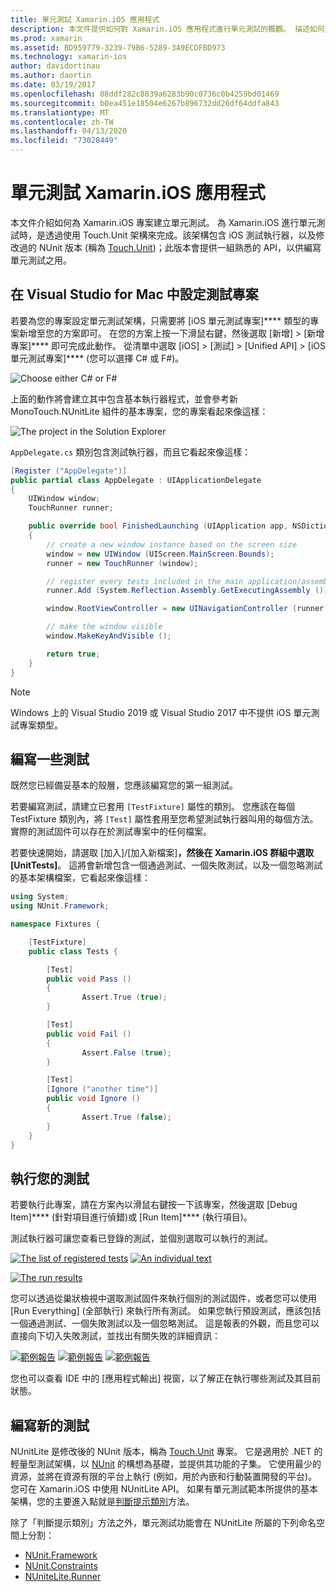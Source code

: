 ```yaml
---
title: 單元測試 Xamarin.iOS 應用程式
description: 本文件提供如何對 Xamarin.iOS 應用程式進行單元測試的概觀。 描述如何建立單元測試專案、撰寫測試和執行測試。
ms.prod: xamarin
ms.assetid: BD959779-3239-79B6-5289-3A9ECDFBD973
ms.technology: xamarin-ios
author: davidortinau
ms.author: daortin
ms.date: 03/19/2017
ms.openlocfilehash: 08ddf282c8839a6283b90c0736c0b4259bd01469
ms.sourcegitcommit: b0ea451e18504e6267b896732dd26df64ddfa843
ms.translationtype: MT
ms.contentlocale: zh-TW
ms.lasthandoff: 04/13/2020
ms.locfileid: "73028449"
---
```

# <a name="unit-testing-xamarinios-apps"></a>單元測試 Xamarin.iOS 應用程式

本文件介紹如何為 Xamarin.iOS 專案建立單元測試。
為 Xamarin.iOS 進行單元測試時，是透過使用 Touch.Unit 架構來完成。該架構包含 iOS 測試執行器，以及修改過的 NUnit 版本 (稱為 [Touch.Unit](https://github.com/xamarin/Touch.Unit))；此版本會提供一組熟悉的 API，以供編寫單元測試之用。

## <a name="setting-up-a-test-project-in-visual-studio-for-mac"></a>在 Visual Studio for Mac 中設定測試專案

若要為您的專案設定單元測試架構，只需要將 [iOS 單元測試專案]**** 類型的專案新增至您的方案即可。 在您的方案上按一下滑鼠右鍵，然後選取 [新增] > [新增專案]**** 即可完成此動作。 從清單中選取 [iOS] > [測試] > [Unified API] > [iOS 單元測試專案]**** (您可以選擇 C# 或 F#)。

![](touch.unit-images/00.png "Choose either C# or F#")

上面的動作將會建立其中包含基本執行器程式，並會參考新 MonoTouch.NUnitLite 組件的基本專案，您的專案看起來像這樣：

![](touch.unit-images/01.png "The project in the Solution Explorer")

`AppDelegate.cs` 類別包含測試執行器，而且它看起來像這樣：

```csharp
[Register ("AppDelegate")]
public partial class AppDelegate : UIApplicationDelegate
{
    UIWindow window;
    TouchRunner runner;

    public override bool FinishedLaunching (UIApplication app, NSDictionary options)
    {
        // create a new window instance based on the screen size
        window = new UIWindow (UIScreen.MainScreen.Bounds);
        runner = new TouchRunner (window);

        // register every tests included in the main application/assembly
        runner.Add (System.Reflection.Assembly.GetExecutingAssembly ());

        window.RootViewController = new UINavigationController (runner.GetViewController ());

        // make the window visible
        window.MakeKeyAndVisible ();

        return true;
    }
}
```

> [!NOTE]
> Windows 上的 Visual Studio 2019 或 Visual Studio 2017 中不提供 iOS 單元測試專案類型。

## <a name="writing-some-tests"></a>編寫一些測試

既然您已經備妥基本的殼層，您應該編寫您的第一組測試。

若要編寫測試，請建立已套用 `[TestFixture]` 屬性的類別。 您應該在每個 TestFixture 類別內，將 `[Test]` 屬性套用至您希望測試執行器叫用的每個方法。 實際的測試固件可以存在於測試專案中的任何檔案。

若要快速開始，請選取 [加入]/[加入新檔案]****，然後在 Xamarin.iOS 群組中選取 [UnitTests]****。 這將會新增包含一個通過測試、一個失敗測試，以及一個忽略測試的基本架構檔案，它看起來像這樣：

```csharp
using System;
using NUnit.Framework;

namespace Fixtures {

    [TestFixture]
    public class Tests {

        [Test]
        public void Pass ()
        {
                Assert.True (true);
        }

        [Test]
        public void Fail ()
        {
                Assert.False (true);
        }

        [Test]
        [Ignore ("another time")]
        public void Ignore ()
        {
                Assert.True (false);
        }
    }
}
```

## <a name="running-your-tests"></a>執行您的測試

若要執行此專案，請在方案內以滑鼠右鍵按一下該專案，然後選取 [Debug Item]**** \(針對項目進行偵錯\)或 [Run Item]**** \(執行項目\)。

測試執行器可讓您查看已登錄的測試，並個別選取可以執行的測試。

[![](touch.unit-images/02-sml.png "The list of registered tests")](touch.unit-images/02.png#lightbox) 
[![](touch.unit-images/03-sml.png "An individual text")](touch.unit-images/03.png#lightbox) 

[![](touch.unit-images/04-sml.png "The run results")](touch.unit-images/04.png#lightbox)

您可以透過從巢狀檢視中選取測試固件來執行個別的測試固件，或者您可以使用 [Run Everything] \(全部執行\) 來執行所有測試。 如果您執行預設測試，應該包括一個通過測試、一個失敗測試以及一個忽略測試。 這是報表的外觀，而且您可以直接向下切入失敗測試，並找出有關失敗的詳細資訊：

[![](touch.unit-images/05-sml.png "範例報告")](touch.unit-images/05.png#lightbox) [![](touch.unit-images/06-sml.png "範例報告")](touch.unit-images/06.png#lightbox) [![](touch.unit-images/07-sml.png "範例報告")](touch.unit-images/07.png#lightbox)

您也可以查看 IDE 中的 [應用程式輸出] 視窗，以了解正在執行哪些測試及其目前狀態。

## <a name="writing-new-tests"></a>編寫新的測試

NUnitLite 是修改後的 NUnit 版本，稱為 [Touch.Unit](https://github.com/xamarin/Touch.Unit) 專案。 它是適用於 .NET 的輕量型測試架構，以 [NUnit](https://nunit.com/) 的構想為基礎，並提供其功能的子集。
它使用最少的資源，並將在資源有限的平台上執行 (例如，用於內嵌和行動裝置開發的平台)。 您可在 Xamarin.iOS 中使用 NUnitLite API。 如果有單元測試範本所提供的基本架構，您的主要進入點就是[判斷提示類別](xref:NUnit.Framework.Assert)方法。

除了「判斷提示類別」方法之外，單元測試功能會在 NUnitLite 所屬的下列命名空間上分割：

- [NUnit.Framework](xref:NUnit.Framework)
- [NUnit.Constraints](xref:NUnit.Framework.Constraints)
- [NUniteLite.Runner](xref:NUnitLite.Runner)
